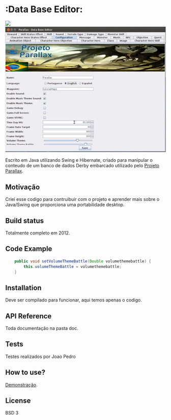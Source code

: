 # :Data Base Editor:
![](databaseeditor_firtview.png)
<br>
![](databaseeditor_configuration.png)

Escrito em Java utilizando Swing e Hibernate, criado para manipular o conteudo de um banco de dados Derby embarcado utilizado pelo [Projeto Parallax](https://sourceforge.net/projects/parallaxu/files/). 

## Motivação
Criei esse codigo para contruibuir com o projeto e aprender mais sobre o Java/Swing que proporciona uma portabilidade desktop.

## Build status
Totalmente completo em 2012.

## Code Example
```java
    public void setVolumeThemeBattle(Double volumethemebattle) {
        this.volumeThemeBattle = volumethemebattle;
    }
```    
## Installation
Deve ser compilado para funcionar, aqui temos apenas o codigo.

## API Reference

Toda documentação na pasta doc.

## Tests
Testes realizados por Joao Pedro

## How to use?
[Demonstração](https://www.youtube.com/watch?v=Btg0Pez6BSs).

## License
BSD 3
